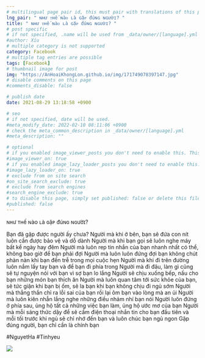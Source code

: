 ```yaml
---
# multilingual page pair id, this must pair with translations of this page. (This name must be unique)
lng_pair: " ɴʜư ᴛʜế ɴàᴏ ʟà ɢặᴘ đúɴɢ ɴɢườɪ? "
title: " ɴʜư ᴛʜế ɴàᴏ ʟà ɢặᴘ đúɴɢ ɴɢườɪ? "
# post specific
# if not specified, .name will be used from _data/owner/[language].yml
#author: Xíu
# multiple category is not supported
category: Facebook
# multiple tag entries are possible
tags: [Facebook]
# thumbnail image for post
img: "https://AnHoaiKhongLon.github.io/img/171749078397147.jpg"
# disable comments on this page
#comments_disable: false

# publish date
date: 2021-08-29 13:18:58 +0900

# seo
# if not specified, date will be used.
#meta_modify_date: 2022-02-10 08:11:06 +0900
# check the meta_common_description in _data/owner/[language].yml
#meta_description: ""

# optional
# if you enabled image_viewer_posts you don't need to enable this. This is only if image_viewer_posts = false
#image_viewer_on: true
# if you enabled image_lazy_loader_posts you don't need to enable this. This is only if image_lazy_loader_posts = false
#image_lazy_loader_on: true
# exclude from on site search
#on_site_search_exclude: true
# exclude from search engines
#search_engine_exclude: true
# to disable this page, simply set published: false or delete this file
#published: false
---
```


<!-- outline-start -->

ɴʜư ᴛʜế ɴàᴏ ʟà ɢặᴘ đúɴɢ ɴɢườɪ?

Bạn đã gặp được người ấy chưa?
Người mà khi ở bên, bạn sẽ đứa con nít luôn cần được bảo vệ và dỗ dành
Người mà khi bạn gọi sẽ luôn nghe máy bất kể ngày hay đêm
Người mà luôn rep tin nhắn của bạn nhanh nhất có thể, không bao giờ để bạn phải đợi
Người mà luôn luôn đứng đợi bạn không chút phàn nàn khi bạn đến trễ trong mọi cuộc hẹn
Người mà khi đi trên đường luôn nắm lấy tay bạn và để bạn đi phía trong
Người mà đi đâu, làm gì cũng sẽ tự nguyện nói với bạn vì sợ bạn lo lắng
Người sẽ chịu xuống bếp, nấu cho bạn những món bạn thích ăn
Người mà luôn quan tâm tới sức khỏe của bạn, sẽ tức giận khi bạn bị ốm, sẽ la bạn khi bạn không chịu đi ngủ sớm
Người mà thẳng thắn chỉ ra lỗi sai của bạn rồi lại ôm bạn vào lòng mà an ủi
Người mà luôn kiên nhẫn lắng nghe những điều nhảm nhí bạn nói
Người luôn đứng ở phía sau, ủng hộ tất cả những việc bạn làm, ủng hộ ước mơ của bạn
Người mà mỗi sáng thức dậy để sẽ cầm điện thoại nhắn tin cho bạn đầu tiên và mỗi tối trước khi ngủ sẽ chỉ nhớ đến bạn và luôn chúc bạn ngủ ngon
Gặp đúng người, bạn chỉ cần là chính bạn

#NguyetHa
#Tinhyeu

<!-- outline-end -->

<img src= "https://AnHoaiKhongLon.github.io/img/171749078397147.jpg">